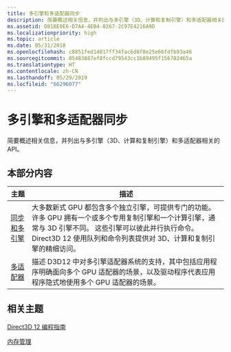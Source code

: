 ```yaml
---
title: 多引擎和多适配器同步
description: 简要概述相关信息，并列出与多引擎（3D、计算和复制引擎）和多适配器相关的 API。
ms.assetid: D81BE0E6-D7A4-4EB4-8267-2C97E4216A9D
ms.localizationpriority: high
ms.topic: article
ms.date: 05/31/2018
ms.openlocfilehash: c8851fed14817ff34fac6d8f8e25e66fdfb93a46
ms.sourcegitcommit: 05483887ef8fccd79543cc1b89495f156702465a
ms.translationtype: HT
ms.contentlocale: zh-CN
ms.lasthandoff: 05/29/2019
ms.locfileid: "66296077"
---
```

# <a name="multi-engine-and-multi-adapter-synchronization"></a>多引擎和多适配器同步

简要概述相关信息，并列出与多引擎（3D、计算和复制引擎）和多适配器相关的 API。

## <a name="in-this-section"></a>本部分内容



| 主题                                                                             | 描述                                                                                                                                                                                                                                                                                                                                                                                         |
|-----------------------------------------------------------------------------------|-----------------------------------------------------------------------------------------------------------------------------------------------------------------------------------------------------------------------------------------------------------------------------------------------------------------------------------------------------------------------------------------------------|
| [同步和多引擎](user-mode-heap-synchronization.md)<br/> | 大多数新式 GPU 都包含多个独立引擎，可提供专门的功能。 许多 GPU 拥有一个或多个专用复制引擎和一个计算引擎，通常与 3D 引擎不同。 这些引擎可以彼此并行执行命令。 Direct3D 12 使用队列和命令列表提供对 3D、计算和复制引擎的精细访问。<br/> |
| [多适配器](multi-engine.md)<br/>                                      | 描述 D3D12 中对多引擎适配器系统的支持，其中包括应用程序明确面向多个 GPU 适配器的场景，以及驱动程序代表应用程序隐式地使用多个 GPU 适配器的场景。<br/>                                                                                                                                                |



 

## <a name="related-topics"></a>相关主题

<dl> <dt>

[Direct3D 12 编程指南](directx-12-programming-guide.md)
</dt> <dt>

[内存管理](memory-management.md)
</dt> </dl>

 

 





